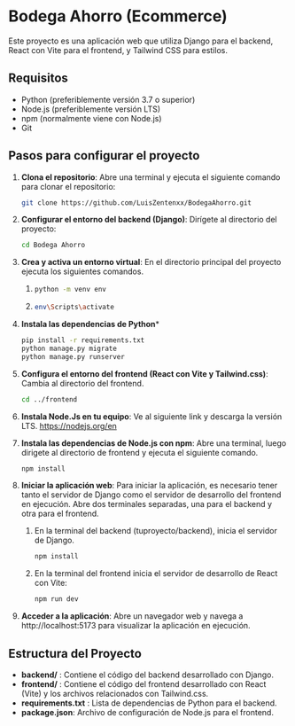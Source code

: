 # Bodega Ahorro (Ecommerce)
Este proyecto es una aplicación web que utiliza Django para el backend, React con Vite para el frontend, y Tailwind CSS para estilos.

## Requisitos

- Python (preferiblemente versión 3.7 o superior)
- Node.js (preferiblemente versión LTS)
- npm (normalmente viene con Node.js)
- Git

## Pasos para configurar el proyecto

1. **Clona el repositorio**: 
   Abre una terminal y ejecuta el siguiente comando para clonar el repositorio:

   ```bash
   git clone https://github.com/LuisZentenxx/BodegaAhorro.git

2. **Configurar el entorno del backend (Django)**: Dirígete al directorio del proyecto:
    ```bash
    cd Bodega Ahorro
3. **Crea y activa un entorno virtual**: En el directorio principal del proyecto ejecuta los siguientes comandos.
   1. ```bash
      python -m venv env
   2. ```bash
      env\Scripts\activate
4. **Instala las dependencias de Python***
   ```bash
   pip install -r requirements.txt
   python manage.py migrate
   python manage.py runserver
5. **Configura el entorno del frontend (React con Vite y Tailwind.css)**: Cambia al directorio del frontend.
    ```bash
    cd ../frontend
6. **Instala Node.Js en tu equipo**: Ve al siguiente link y descarga la versión LTS. https://nodejs.org/en
7. **Instala las dependencias de Node.js con npm**: Abre una terminal, luego dirigete al directorio de frontend y ejecuta el siguiente comando.
    ```bash
    npm install
8. **Iniciar la aplicación web**: Para iniciar la aplicación, es necesario tener tanto el servidor de Django como el servidor de desarrollo del frontend en ejecución. Abre dos terminales separadas, una para el backend y otra para el frontend.
   1. En la terminal del backend (tuproyecto/backend), inicia el servidor de Django.
        ```bash
        npm install
    2. En la terminal del frontend inicia el servidor de desarrollo de React con Vite:
        ```bash
        npm run dev
9. **Acceder a la aplicación**: Abre un navegador web y navega a http://localhost:5173 para visualizar la aplicación en ejecución.

## Estructura del Proyecto

- **backend/** : Contiene el código del backend desarrollado con Django.
- **frontend/** : Contiene el código del frontend desarrollado con React (Vite) y los archivos relacionados con Tailwind.css.
- **requirements.txt** : Lista de dependencias de Python para el backend.
- **package.json**: Archivo de configuración de Node.js para el frontend.

